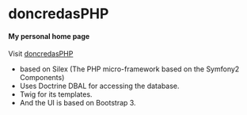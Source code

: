 # doncredasPHP  
#### My personal home page  
Visit [doncredasPHP](http://doncredas.olympe.in)  
* based on Silex (The PHP micro-framework based on the Symfony2 Components) 
* Uses Doctrine DBAL for accessing the database.
* Twig for its templates.
* And the UI is based on Bootstrap 3.  

